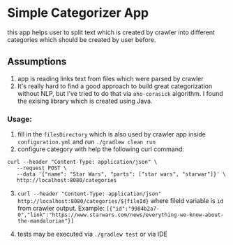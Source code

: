 # Simple Categorizer App

this app helps user to split text which is created by crawler into different categories which should be created by user 
before.

## Assumptions
1) app is reading links text from files which were parsed by crawler
2) It's really hard to find a good approach to build great categorization without NLP, but I've tried to do that
via `aho-corasick` algorithm. I found the exising library which is created using Java.

### Usage:
1) fill in the `filesDirectory` which is also used by crawler app inside `configuration.yml` and run
   `./gradlew clean run`
2) configure category with help the following curl command: 
```
curl --header "Content-Type: application/json" \
   --request POST \
   --data '{"name": "Star Wars", "parts": ["star wars", "starwar"]}' \
   http://localhost:8080/categories
```

3) `curl --header "Content-Type: application/json" http://localhost:8080/categories/${fileId}`
where fileId variable is `id` from crawler output.
   Example: `[{"id":"9984b2a7-0","link":"https://www.starwars.com/news/everything-we-know-about-the-mandalorian"}]`
   
4) tests may be executed via `./gradlew test` or via IDE

